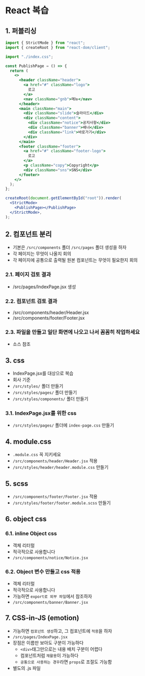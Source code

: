 # React 복습

## 1. 퍼블리싱

```jsx
import { StrictMode } from "react";
import { createRoot } from "react-dom/client";

import "./index.css";

const PublishPage = () => {
  return (
    <>
      <header className="header">
        <a href="#" className="logo">
          로고
        </a>
        <nav className="gnb">메뉴</nav>
      </header>
      <main className="main">
        <div className="slide">슬라이드</div>
        <div className="content">
          <div className="notice">공지사항</div>
          <div className="banner">배너</div>
          <div className="link">바로가기</div>
        </div>
      </main>
      <footer className="footer">
        <a href="#" className="footer-logo">
          로고
        </a>
        <p className="copy">Copyright</p>
        <div className="sns">SNS</div>
      </footer>
    </>
  );
};

createRoot(document.getElementById("root")).render(
  <StrictMode>
    <PublishPage></PublishPage>
  </StrictMode>,
);
```

## 2. 컴포넌트 분리

- 기본은 `/src/components` 폴더 `/src/pages` 폴더 생성을 하자
- 각 페이지는 무엇이 나올지 회의
- 각 페이지에 공통으로 출력될 원본 컴포넌트는 무엇이 필요한지 회의

### 2.1. 페이지 검토 결과

- /src/pages/IndexPage.jsx 생성

### 2.2. 컴포넌트 검토 결과

- /src/components/header/Header.jsx
- /src/components/footer/Footer.jsx

### 2.3. 파일을 만들고 일단 화면에 나오고 나서 꼼꼼히 작업하세요

- 소스 참조

## 3. css

- IndexPage.jsx를 대상으로 복습
- 회사 기준
- `/src/styles/` 폴더 만들기
- `/src/styles/pages/` 폴더 만들기
- `/src/styles/components/` 폴더 만들기

### 3.1. IndexPage.jsx를 위한 css

- `/src/styles/pages/` 폴더에 `index-page.css` 만들기

## 4. module.css

- `.module.css` 꼭 지키세요
- `/src/components/header/Header.jsx` 적용
- `/src/styles/header/header.module.css` 만들기

## 5. scss

- `/src/components/footer/Footer.jsx` 적용
- `/src/styles/footer/footer.module.scss` 만들기

## 6. object css

### 6.1. inline Object css

- 객체 리터럴
- 적극적으로 사용합니다
- `/src/components/notice/Notice.jsx`

### 6.2. Object 변수 만들고 css 적용

- 객체 리터럴
- 적극적으로 사용합니다
- 가능하면 `export로 외부 파일`에서 참조하자
- `/src/components/banner/Banner.jsx`

## 7. CSS-in-JS (emotion)

- 가능하면 `컴포넌트 생성`하고, 그 컴포넌트에 `적용`을 하자
- `/src/pages/IndexPage.jsx`
- 장점은 이름만 보아도 구분이 가능하다
  - `<div>`태그만으로는 내용 배치 구분이 어렵다
  - 컴포넌트처럼 `재활용`이 가능하다
  - `공통으로 사용하는 경우`라면 `props`로 조절도 가능함
- 별도의 .js 파일
